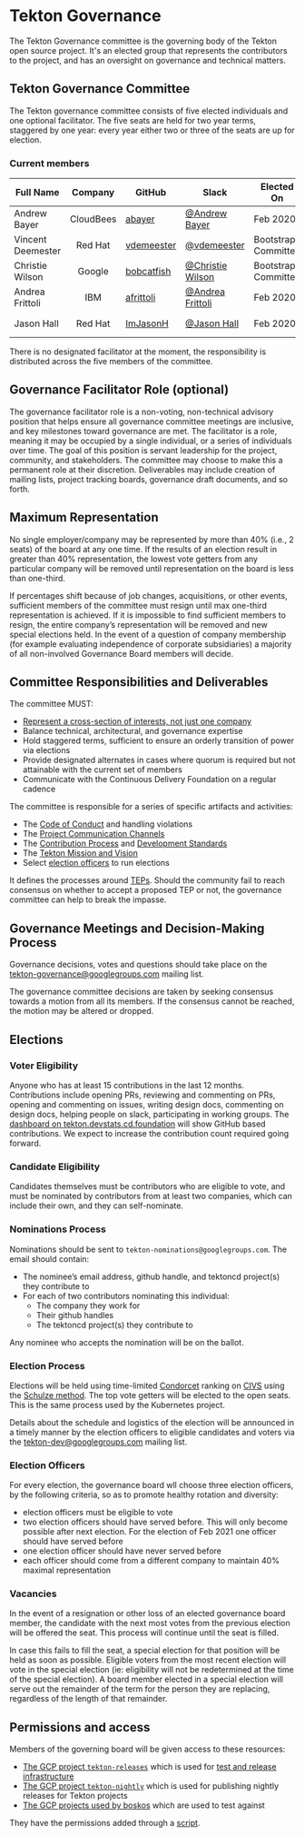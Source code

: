 # Tekton Governance

The Tekton Governance committee is the governing body of the Tekton open
source project. It's an elected group that represents the contributors to
the project, and has an oversight on governance and technical matters.

## Tekton Governance Committee

The Tekton governance committee consists of five elected individuals and one
optional facilitator. The five seats are held for two year terms, staggered by
one year: every year either two or three of the seats are up for election.

### Current members

Full Name         | Company   | GitHub  | Slack         | Elected On  | Until
------------------|:---------:|---------|---------------|-------------|---------------
Andrew Bayer      | CloudBees | [abayer](https://github.com/abayer)         | [@Andrew Bayer](https://tektoncd.slack.com/team/UJ6DJ4MSS)    | Feb 2020            | Feb 2022
Vincent Deemester | Red Hat   | [vdemeester](https://github.com/vdemeester) | [@vdemeester](https://tektoncd.slack.com/team/UHSQGV1L3)      | Bootstrap Committee | Feb 2021
Christie Wilson   | Google    | [bobcatfish](https://github.com/bobcatfish)   | [@Christie Wilson](https://tektoncd.slack.com/team/UJ6DECY78) | Bootstrap Committee | Feb 2021
Andrea Frittoli   | IBM       | [afrittoli](https://github.com/afrittoli)   | [@Andrea Frittoli](https://tektoncd.slack.com/team/UJ411P2CC) | Feb 2020 | Feb 2022
Jason Hall        | Red Hat   | [ImJasonH](https://github.com/ImJasonH)     | [@Jason Hall](https://tektoncd.slack.com/team/UJ3MCRRRA)      | Feb 2020 | Feb 2022

There is no designated facilitator at the moment, the responsibility is
distributed across the five members of the committee.

## Governance Facilitator Role (optional)

The governance facilitator role is a non-voting, non-technical advisory position
that helps ensure all governance committee meetings are inclusive, and key
milestones toward governance are met. The facilitator is a role, meaning it may
be occupied by a single individual, or a series of individuals over time.
The goal of this position is servant leadership for the project, community, and
stakeholders. The committee may choose to make this a permanent role at their
discretion. Deliverables may include creation of mailing lists, project tracking
boards, governance draft documents, and so forth.

## Maximum Representation

No single employer/company may be represented by more than 40% (i.e., 2 seats)
of the board at any one time. If the results of an election result in greater
than 40% representation, the lowest vote getters from any particular company
will be removed until representation on the board is less than one-third.

If percentages shift because of job changes, acquisitions, or other events,
sufficient members of the committee must resign until max one-third
representation is achieved. If it is impossible to find sufficient members
to resign, the entire company’s representation will be removed and new
special elections held. In the event of a question of company membership (for
example evaluating independence of corporate subsidiaries) a majority of all
non-involved Governance Board members will decide.

## Committee Responsibilities and Deliverables

The committee MUST:

* [Represent a cross-section of interests, not just one company](#maximum-representation)
* Balance technical, architectural, and governance expertise
* Hold staggered terms, sufficient to ensure an orderly transition of
power via elections
* Provide designated alternates in cases where quorum is required but
not attainable with the current set of members
* Communicate with the Continuous Delivery Foundation on a regular cadence

The committee is responsible for a series of specific artifacts and
activities:

* The [Code of Conduct](code-of-conduct.md) and handling violations
* The [Project Communication Channels](contact.md)
* The [Contribution Process](process.md) and [Development Standards](standards.md)
* The [Tekton Mission and Vision](roadmap.md)
* Select [election officers](#election-officers) to run elections

It defines the processes around [TEPs](https://github.com/tektoncd/community/tree/master/teps).
Should the community fail to reach consensus on whether to accept a proposed
TEP or not, the governance committee can help to break the impasse.

## Governance Meetings and Decision-Making Process

Governance decisions, votes and questions should take place on the
tekton-governance@googlegroups.com mailing list.

The governance committee decisions are taken by seeking consensus towards
a motion from all its members. If the consensus cannot be reached, the
motion may be altered or dropped.

## Elections

### Voter Eligibility

Anyone who has at least 15 contributions in the last 12 months. Contributions
include opening PRs, reviewing and commenting on PRs, opening and commenting on
issues, writing design docs, commenting on design docs, helping people on slack,
participating in working groups. The
[dashboard on tekton.devstats.cd.foundation](https://tekton.devstats.cd.foundation/d/9/developer-activity-counts-by-repository-group-table?orgId=1&var-period_name=Last%20year&var-metric=contributions&var-repogroup_name=All&var-country_name=All)
will show GitHub based contributions.
We expect to increase the contribution count required going forward.

### Candidate Eligibility

Candidates themselves must be contributors who are eligible to vote, and must
be nominated by contributors from at least two companies, which can include
their own, and they can self-nominate.

### Nominations Process

Nominations should be sent to `tekton-nominations@googlegroups.com`. The email
should contain:

* The nominee’s email address, github handle, and tektoncd project(s) they
  contribute to
* For each of two contributors nominating this individual:
  * The company they work for
  * Their github handles
  * The tektoncd project(s) they contribute to

Any nominee who accepts the nomination will be on the ballot.

### Election Process

Elections will be held using time-limited [Condorcet](https://en.wikipedia.org/wiki/Condorcet_method)
ranking on [CIVS](http://civs.cs.cornell.edu/) using the [Schulze method](https://en.wikipedia.org/wiki/Schulze_method).
The top vote getters will be elected to the open seats. This is the same process
used by the Kubernetes project.

Details about the schedule and logistics of the election will be announced in a
timely manner by the election officers to eligible candidates and voters via the
tekton-dev@googlegroups.com mailing list.

### Election Officers

For every election, the governance board wll choose three election officers,
by the following criteria, so as to promote healthy rotation and diversity:

* election officers must be eligible to vote
* two election officers should have served before. This will only become
  possible after next election. For the election of Feb 2021 one officer
  should have served before
* one election officer should have never served before
* each officer should come from a different company to maintain 40% maximal
  representation

### Vacancies

In the event of a resignation or other loss of an elected governance board
member, the candidate with the next most votes from the previous election will
be offered the seat. This process will continue until the seat is filled.

In case this fails to fill the seat, a special election for that position will
be held as soon as possible. Eligible voters from the most recent election
will vote in the special election (ie: eligibility will not be redetermined
at the time of the special election). A board member elected in a special
election will serve out the remainder of the term for the person they are
replacing, regardless of the length of that remainder.

## Permissions and access

Members of the governing board will be given access to these resources:

* [The GCP project `tekton-releases`](http://console.cloud.google.com/home/dashboard?project=tekton-releases)
  which is used for [test and release infrastructure](https://github.com/tektoncd/plumbing)
* [The GCP project `tekton-nightly`](http://console.cloud.google.com/home/dashboard?project=tekton-nightly)
  which is used for publishing nightly releases for Tekton projects
* [The GCP projects used by boskos](https://github.com/tektoncd/plumbing/blob/main/boskos/boskos-config.yaml)
  which are used to test against

They have the permissions added through a [script](https://github.com/tektoncd/plumbing/blob/main/adjustpermissions.py).
